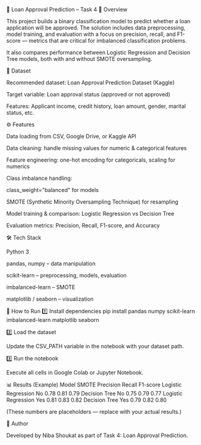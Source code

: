 🧮 Loan Approval Prediction – Task 4
📌 Overview

This project builds a binary classification model to predict whether a loan application will be approved.
The solution includes data preprocessing, model training, and evaluation with a focus on precision, recall, and F1-score — metrics that are critical for imbalanced classification problems.

It also compares performance between Logistic Regression and Decision Tree models, both with and without SMOTE oversampling.

📂 Dataset

Recommended dataset: Loan Approval Prediction Dataset (Kaggle)

Target variable: Loan approval status (approved or not approved)

Features: Applicant income, credit history, loan amount, gender, marital status, etc.

⚙️ Features

Data loading from CSV, Google Drive, or Kaggle API

Data cleaning: handle missing values for numeric & categorical features

Feature engineering: one-hot encoding for categoricals, scaling for numerics

Class imbalance handling:

class_weight="balanced" for models

SMOTE (Synthetic Minority Oversampling Technique) for resampling

Model training & comparison: Logistic Regression vs Decision Tree

Evaluation metrics: Precision, Recall, F1-score, and Accuracy

🛠️ Tech Stack

Python 3

pandas, numpy – data manipulation

scikit-learn – preprocessing, models, evaluation

imbalanced-learn – SMOTE

matplotlib / seaborn – visualization

🚀 How to Run
1️⃣ Install dependencies
pip install pandas numpy scikit-learn imbalanced-learn matplotlib seaborn

2️⃣ Load the dataset

Update the CSV_PATH variable in the notebook with your dataset path.

3️⃣ Run the notebook

Execute all cells in Google Colab or Jupyter Notebook.

📊 Results (Example)
Model	SMOTE	Precision	Recall	F1-score
Logistic Regression	No	0.78	0.81	0.79
Decision Tree	No	0.75	0.79	0.77
Logistic Regression	Yes	0.81	0.83	0.82
Decision Tree	Yes	0.79	0.82	0.80

(These numbers are placeholders — replace with your actual results.)

📌 Author

Developed by Niba Shoukat as part of Task 4: Loan Approval Prediction.
